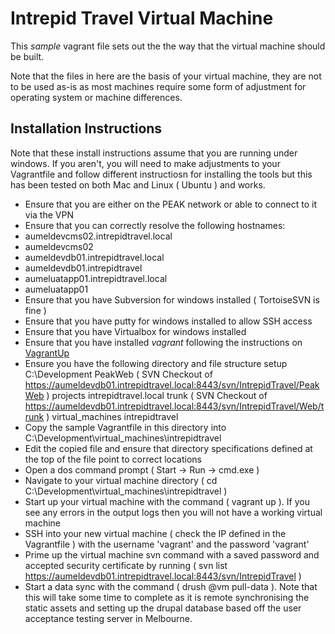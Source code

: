 # Intrepid Travel Virtual Machine

This *sample* vagrant file sets out the the way that the virtual machine should be built.

Note that the files in here are the basis of your virtual machine, they are not to be used as-is as most machines
require some form of adjustment for operating system or machine differences.

## Installation Instructions

Note that these install instructions assume that you are running under windows. If you aren't, you will need to make
adjustments to your Vagrantfile and follow different instructiosn for installing the tools but this has been tested
on both Mac and Linux ( Ubuntu ) and works.

 - Ensure that you are either on the PEAK network or able to connect to it via the VPN
 - Ensure that you can correctly resolve the following hostnames:
  - aumeldevcms02.intrepidtravel.local
  - aumeldevcms02
  - aumeldevdb01.intrepidtravel.local
  - aumeldevdb01.intrepidtravel
  - aumeluatapp01.intrepidtravel.local
  - aumeluatapp01
 - Ensure that you have Subversion for windows installed ( TortoiseSVN is fine )
 - Ensure that you have putty for windows installed to allow SSH access
 - Ensure that you have Virtualbox for windows installed
 - Ensure that you have installed *vagrant* following the instructions on [VagrantUp](http://www.vagrantup.com/)
 - Ensure you have the following directory and file structure setup
    C:\Development
        PeakWeb ( SVN Checkout of https://aumeldevdb01.intrepidtravel.local:8443/svn/IntrepidTravel/PeakWeb )
        projects
            intrepidtravel.local
                trunk ( SVN Checkout of https://aumeldevdb01.intrepidtravel.local:8443/svn/IntrepidTravel/Web/trunk )
        virtual_machines
            intrepidtravel
 - Copy the sample Vagrantfile in this directory into C:\Development\virtual_machines\intrepidtravel
 - Edit the copied file and ensure that directory specifications defined at the top of the file point to correct
   locations
 - Open a dos command prompt ( Start -> Run -> cmd.exe )
 - Navigate to your virtual machine directory ( cd C:\Development\virtual_machines\intrepidtravel )
 - Start up your virtual machine with the command ( vagrant up ). If you see any errors in the output logs then you
   will not have a working virtual machine
 - SSH into your new virtual machine ( check the IP defined in the Vagrantfile ) with the username 'vagrant' and the
   password 'vagrant'
 - Prime up the virtual machine svn command with a saved password and accepted security certificate by running
   ( svn list https://aumeldevdb01.intrepidtravel.local:8443/svn/IntrepidTravel )
 - Start a data sync with the command ( drush @vm pull-data ). Note that this will take some time to complete
   as it is remote synchronising the static assets and setting up the drupal database based off the user acceptance
   testing server in Melbourne.
